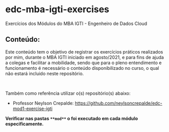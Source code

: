 # edc-mba-igti-exercises
Exercícios dos Módulos do MBA IGTI - Engenheiro de Dados Cloud

## Conteúdo:
Este conteúdo tem o objetivo de registrar os exercícios práticos realizados por mim, durante o MBA IGTI iniciado em agosto/2021, e para fins de ajuda a colegas e facilitar a mobilidade, sendo que para o pleno entendimento e funcionamento é necessário o conteúdo disponibilizado no curso, o qual não estará incluido neste repositório.

<br>

Também como referência utilizar o(s) repositório(s) abaixo:
- Professor Neylson Crepalde:  https://github.com/neylsoncrepalde/edc-mod1-exercise-igti

<b>

Verificar nas pastas `**mod**` o foi executado em cada módulo especificamente.
